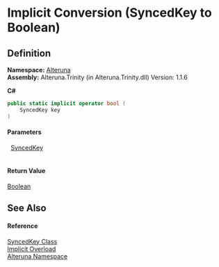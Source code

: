 # Implicit Conversion (SyncedKey to Boolean)




## Definition
**Namespace:** <a href="N_Alteruna">Alteruna</a>  
**Assembly:** Alteruna.Trinity (in Alteruna.Trinity.dll) Version: 1.1.6

**C#**
``` C#
public static implicit operator bool (
	SyncedKey key
)
```



#### Parameters
<dl><dt>  <a href="T_Alteruna_SyncedKey">SyncedKey</a></dt><dd> </dd></dl>

#### Return Value
<a href="https://learn.microsoft.com/dotnet/api/system.boolean" target="_blank" rel="noopener noreferrer">Boolean</a>

## See Also


#### Reference
<a href="T_Alteruna_SyncedKey">SyncedKey Class</a>  
<a href="Overload_Alteruna_SyncedKey_op_Implicit">Implicit Overload</a>  
<a href="N_Alteruna">Alteruna Namespace</a>  
